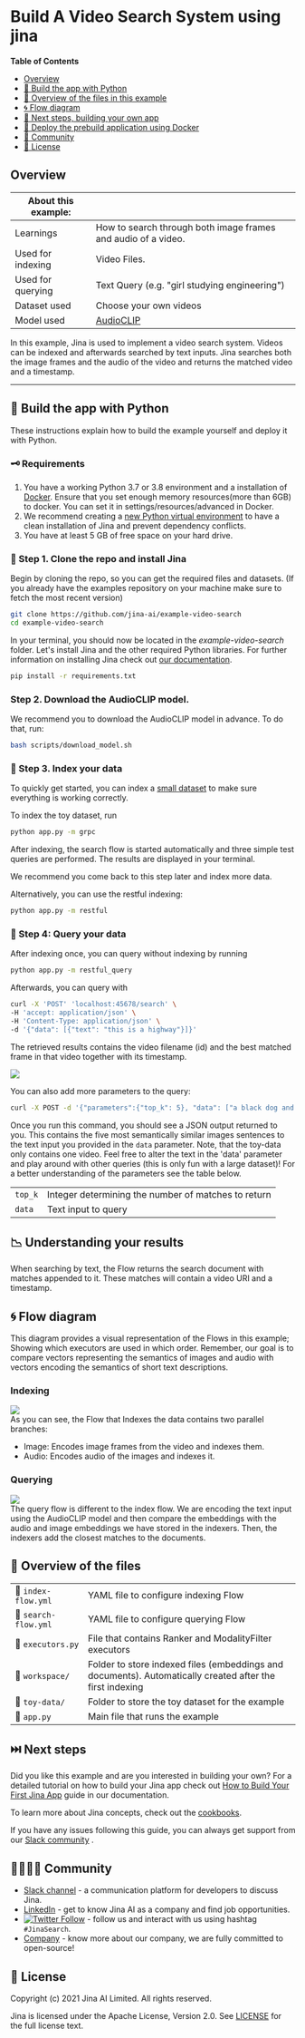 # Build A Video Search System using jina

**Table of Contents**
- [Overview](#overview)
- [🐍 Build the app with Python](#-build-the-app-with-python)
- [🔮 Overview of the files in this example](#-overview-of-the-files-in-this-example)
- [🌀 Flow diagram](#-flow-diagram)
- [🔨 Next steps, building your own app](#-next-steps-building-your-own-app)
- [🐳 Deploy the prebuild application using Docker](#-deploy-the-prebuild-application-using-docker)
- [🙍 Community](#-community)
- [🦄 License](#-license)


## Overview
| About this example: |  |
| ------------- | ------------- |
| Learnings | How to search through both image frames and audio of a video. |
| Used for indexing | Video Files. |
| Used for querying | Text Query (e.g. "girl studying engineering") |
| Dataset used | Choose your own videos |
| Model used | [AudioCLIP](https://github.com/AndreyGuzhov/AudioCLIP) |

In this example, Jina is used to implement a video search system.
Videos can be indexed and afterwards searched by text inputs. 
Jina searches both the image frames and the audio of the video and returns
the matched video and a timestamp.

_____

## 🐍 Build the app with Python

These instructions explain how to build the example yourself and deploy it with Python.


### 🗝️ Requirements

1. You have a working Python 3.7 or 3.8 environment and a installation of [Docker](https://docs.docker.com/get-docker/). Ensure that you set enough memory resources(more than 6GB) to docker. You can set it in settings/resources/advanced in Docker.
2. We recommend creating a [new Python virtual environment](https://docs.python.org/3/tutorial/venv.html) to have a clean installation of Jina and prevent dependency conflicts.   
3. You have at least 5 GB of free space on your hard drive. 

### 👾 Step 1. Clone the repo and install Jina

Begin by cloning the repo, so you can get the required files and datasets. (If you already have the examples repository on your machine make sure to fetch the most recent version)

```sh
git clone https://github.com/jina-ai/example-video-search
cd example-video-search
````
In your terminal, you should now be located in the *example-video-search* folder. Let's install Jina and the other required Python libraries. For further information on installing Jina check out [our documentation](https://docs.jina.ai/chapters/core/setup/).

```sh
pip install -r requirements.txt
```

### Step 2. Download the AudioCLIP model.
We recommend you to download the AudioCLIP model in advance.
To do that, run:
```bash
bash scripts/download_model.sh
```

### 🏃 Step 3. Index your data
To quickly get started, you can index a [small dataset](toy-data) to make sure everything is working correctly. 

To index the toy dataset, run
```bash
python app.py -m grpc
```
After indexing, the search flow is started automatically and three simple test queries are performed.
The results are displayed in your terminal.

We recommend you come back to this step later and index more data.

Alternatively, you can use the restful indexing:
```bash
python app.py -m restful
```

### 🔎 Step 4: Query your data
After indexing once, you can query without indexing by running

```bash
python app.py -m restful_query
```

Afterwards, you can query with

```bash
curl -X 'POST' 'localhost:45678/search' \
-H 'accept: application/json' \
-H 'Content-Type: application/json' \
-d '{"data": [{"text": "this is a highway"}]}'
```

The retrieved results contains the video filename (id) and the best matched frame in that video together with its 
timestamp.

![](.github/matches.png)

You can also add more parameters to the query:
```sh
curl -X POST -d '{"parameters":{"top_k": 5}, "data": ["a black dog and a spotted dog are fighting"]}' -H 'accept: application/json' -H 'Content-Type: application/json' 'http://localhost:45678/search'
```

Once you run this command, you should see a JSON output returned to you. This contains the five most semantically similar images sentences to the text input you provided in the `data` parameter.
Note, that the toy-data only contains one video.
Feel free to alter the text in the 'data' parameter and play around with other queries (this is only fun with a large dataset)! For a better understanding of the parameters see the table below. 

|                      |                                                                                                                  |
| -------------------- | ---------------------------------------------------------------------------------------------------------------- |
| `top_k` | Integer determining the number of matches to return |
| `data` | Text input to query |

## 📉 Understanding your results
When searching by text, the Flow returns the search document with matches appended to it.
These matches will contain a video URI and a timestamp.

## 🌀 Flow diagram
This diagram provides a visual representation of the Flows in this example; Showing which executors are used in which order.
Remember, our goal is to compare vectors representing the semantics of images and audio with vectors encoding the semantics of short text descriptions.

### Indexing
![](.github/index-flow.png)  
As you can see, the Flow that Indexes the data contains two parallel branches: 
- Image: Encodes image frames from the video and indexes them.
- Audio: Encodes audio of the images and indexes it.

### Querying
![](.github/query-flow.png)  
The query flow is different to the index flow. We are encoding the text input using the AudioCLIP model and then
compare the embeddings with the audio and image embeddings we have stored in the indexers.
Then, the indexers add the closest matches to the documents.

## 🔮 Overview of the files

|                      |                                                                                                                  |
| -------------------- | ---------------------------------------------------------------------------------------------------------------- |
| 📃 `index-flow.yml`  | YAML file to configure indexing Flow |
| 📃 `search-flow.yml` | YAML file to configure querying Flow |
| 📃 `executors.py`    | File that contains Ranker and ModalityFilter executors  |
| 📂 `workspace/`      | Folder to store indexed files (embeddings and documents). Automatically created after the first indexing   |
| 📂 `toy-data/`       | Folder to store the toy dataset for the example  |
| 📃 `app.py`          | Main file that runs the example  |


## ⏭️ Next steps

Did you like this example and are you interested in building your own? For a detailed tutorial on how to build your Jina app check out [How to Build Your First Jina App](https://docs.jina.ai/chapters/my_first_jina_app/#how-to-build-your-first-jina-app) guide in our documentation.  

To learn more about Jina concepts, check out the [cookbooks](https://github.com/jina-ai/jina/tree/master/.github/2.0/cookbooks).  

If you have any issues following this guide, you can always get support from our [Slack community](https://slack.jina.ai) .

## 👩‍👩‍👧‍👦 Community

- [Slack channel](https://slack.jina.ai) - a communication platform for developers to discuss Jina.
- [LinkedIn](https://www.linkedin.com/company/jinaai/) - get to know Jina AI as a company and find job opportunities.
- [![Twitter Follow](https://img.shields.io/twitter/follow/JinaAI_?label=Follow%20%40JinaAI_&style=social)](https://twitter.com/JinaAI_) - follow us and interact with us using hashtag `#JinaSearch`.  
- [Company](https://jina.ai) - know more about our company, we are fully committed to open-source!

## 🦄 License

Copyright (c) 2021 Jina AI Limited. All rights reserved.

Jina is licensed under the Apache License, Version 2.0. See [LICENSE](https://github.com/jina-ai/jina/blob/master/LICENSE) for the full license text.
